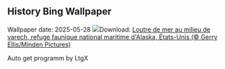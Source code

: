 ## History Bing Wallpaper
Wallpaper date: 2025-05-28
![](https://www.bing.com/th?id=OHR.KelpOtter_FR-FR8247286249_UHD.jpg&w=1000)Download: [Loutre de mer au milieu de varech, refuge faunique national maritime d'Alaska, États-Unis (© Gerry Ellis/Minden Pictures)](https://www.bing.com/th?id=OHR.KelpOtter_FR-FR8247286249_UHD.jpg)

Auto get programm by LtgX
